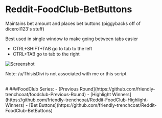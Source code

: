 # Reddit-FoodClub-BetButtons
Maintains bet amount and places bet buttons (piggybacks off of diceroll123's stuff)

Best used in single window to make going between tabs easier
 - CTRL+SHIFT+TAB   go to tab to the left
 - CTRL+TAB         go to tab to the right


![Screenshot](https://puu.sh/rhPIw/5f19e40ed8.png "Screenshot")

Note: /u/ThisisDivi is not associated with me or this script

<br>
#
###FoodClub Series:
- [Previous Round](https://github.com/friendly-trenchcoat/foodclub-Previous-Round)
- [Highlight Winners](https://github.com/friendly-trenchcoat/Reddit-FoodClub-Highlight-Winners)
- [Bet Buttons](https://github.com/friendly-trenchcoat/Reddit-FoodClub-BetButtons)
